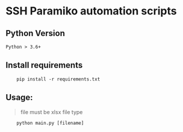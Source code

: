 # SSH Paramiko automation scripts

## Python Version
```
Python > 3.6+
```

## Install requirements
```
    pip install -r requirements.txt
```

## Usage:
> file must be xlsx file type
```
    python main.py [filename]
```
